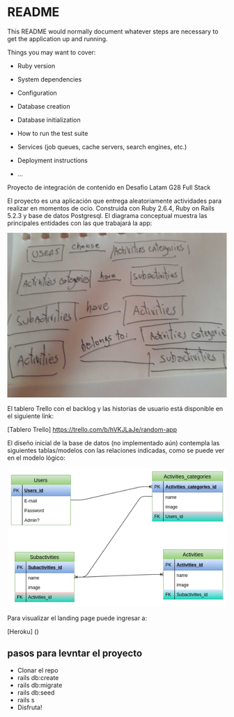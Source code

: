 # README

This README would normally document whatever steps are necessary to get the
application up and running.

Things you may want to cover:

* Ruby version

* System dependencies

* Configuration

* Database creation

* Database initialization

* How to run the test suite

* Services (job queues, cache servers, search engines, etc.)

* Deployment instructions

* ...

Proyecto de integración de contenido en Desafio Latam G28 Full Stack

El proyecto es una aplicación que entrega aleatoriamente actividades para realizar en momentos de ocio. 
Construida con Ruby 2.6.4, Ruby on Rails 5.2.3 y base de datos Postgresql.
El diagrama conceptual muestra las principales entidades con las que trabajará la app:

![alt text][concept]

[concept]: /modelo_conceptual.jpg "Diagrama conceptual"

El tablero Trello con el backlog y las historias de usuario está disponible en el siguiente link:

[Tablero Trello] https://trello.com/b/hVKJLaJe/random-app

El diseño inicial de la base de datos (no implementado aún)
contempla las siguientes tablas/modelos con las relaciones indicadas, como se puede ver en el modelo lógico:

![alt text][logic]

[logic]: /modelo_lógico.png "Diagrama lógico"


Para visualizar el landing page puede ingresar a:

[Heroku] ()

## pasos para levntar el proyecto

- Clonar el repo
- rails db:create
- rails db:migrate
- rails db:seed
- rails s
- Disfruta!